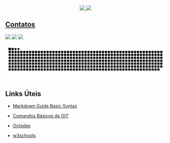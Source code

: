 
<div align="center">
  <a href="https://github.com/lrrsouza">
  <img height="180em" src="https://github-readme-stats.vercel.app/api?username=lrrsouza&show_icons=true&theme=dracula&include_all_commits=true&count_private=true"/>

  <img height="180em" src="https://github-readme-stats.vercel.app/api/top-langs/?username=lrrsouza&layout=compact&langs_count=7&theme=dracula"/>
</div>

## Contatos
<div> 
 <a href="https://www.linkedin.com/in/lrrsouza/"><img src="https://img.shields.io/badge/LinkedIn-0077B5?style=for-the-badge&logo=linkedin&logoColor=white"></a>
 <a href="https://t.me/lrrsouza"><img src="https://img.shields.io/badge/Telegram-2CA5E0?style=for-the-badge&logo=telegram&logoColor=white"></a>
 <a href="luisricardoramos0102@gmail.com"><img src="https://img.shields.io/badge/Gmail-D14836?style=for-the-badge&logo=gmail&logoColor=white"></a>
  
   ![Snake animation](https://github.com/ellen2121/ellen2121/blob/output/github-contribution-grid-snake.svg)
 
</div>
 
## Links Úteis
- [Markdown Guide Basic Syntax](https://www.markdownguide.org/basic-syntax/)
- [Comandos Básicos de GIT](https://www.hostinger.com.br/tutoriais/comandos-basicos-de-git?ppc_campaign=google_performance_max&gclid=Cj0KCQjwwJuVBhCAARIsAOPwGARwGnZxj1wtbVzmIay_zMHqIJBsk0qWXM6E1N9cn-sBFVIlitpWrw4aAvLeEALw_wcB)

- [Octodex](https://octodex.github.com/)

- [w3schools](https://www.w3schools.com/)
